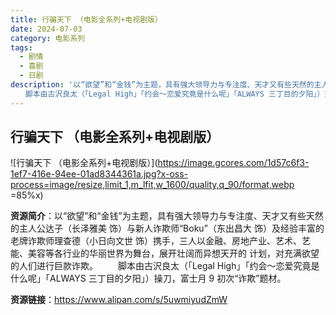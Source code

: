 ```yaml
---
title: 行骗天下 （电影全系列+电视剧版）
date: 2024-07-03
category: 电影系列
tags:
  - 剧情
  - 喜剧
  - 日剧
description: '以“欲望”和“金钱”为主题，具有强大领导力与专注度、天才又有些天然的主人公达子（长泽雅美 饰）与新人诈欺师“Boku”（东出昌大 饰）及经验丰富的老牌诈欺师理查德（小日向文世 饰）携手，三人以金融、房地产业、艺术、艺能、美容等各行业的华丽世界为舞台，展开壮阔而异想天开的 计划，对充满欲望的人们进行巨款诈欺。
　　脚本由古沢良太（「Legal High」「约会～恋爱究竟是什么呢」「ALWAYS 三丁目的夕阳」）操刀，富士月 9 初次“诈欺”题材。'
---
```


## 行骗天下 （电影全系列+电视剧版）

![行骗天下 （电影全系列+电视剧版）](https://image.gcores.com/1d57c6f3-1ef7-416e-94ee-01ad8344361a.jpg?x-oss-process=image/resize,limit_1,m_lfit,w_1600/quality,q_90/format,webp =85%x)

**资源简介**：以“欲望”和“金钱”为主题，具有强大领导力与专注度、天才又有些天然的主人公达子（长泽雅美 饰）与新人诈欺师“Boku”（东出昌大 饰）及经验丰富的老牌诈欺师理查德（小日向文世 饰）携手，三人以金融、房地产业、艺术、艺能、美容等各行业的华丽世界为舞台，展开壮阔而异想天开的 计划，对充满欲望的人们进行巨款诈欺。
　　脚本由古沢良太（「Legal High」「约会～恋爱究竟是什么呢」「ALWAYS 三丁目的夕阳」）操刀，富士月 9 初次“诈欺”题材。

**资源链接**：https://www.alipan.com/s/5uwmiyudZmW
